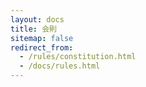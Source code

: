```yaml
---
layout: docs
title: 会則
sitemap: false
redirect_from:
  - /rules/constitution.html
  - /docs/rules.html
---
```

